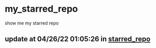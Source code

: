 # my_starred_repo
show me my starred repo

update at 04/26/22 01:05:26 in [starred_repo](./index.html)
---

